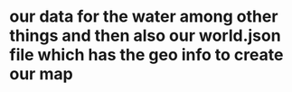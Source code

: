 # our data for the water among other things and then also our world.json file which has the geo info to create our map